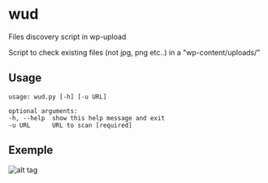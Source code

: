 # wud
Files discovery script in wp-upload

Script to check existing files (not jpg, png etc..) in a "wp-content/uploads/"


## Usage

```
usage: wud.py [-h] [-u URL]

optional arguments:
-h, --help  show this help message and exit
-u URL      URL to scan [required]
```

## Exemple

![alt tag](https://github.com/c0dejump/wud/blob/main/static/exemple.png)
